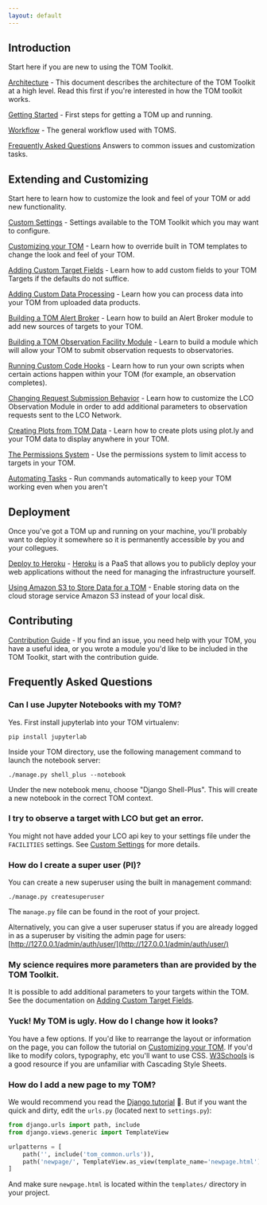 ```yaml
---
layout: default
---
```


## Introduction
Start here if you are new to using the TOM Toolkit.

[Architecture](/docs/tomarchitecture) - This document describes the
architecture of the TOM Toolkit at a high level. Read this first if you're
interested in how the TOM toolkit works.

[Getting Started](/docs/getting_started) - First steps for getting a TOM
up and running.

[Workflow](/docs/workflow) - The general workflow used with TOMS.

[Frequently Asked Questions](#frequently-asked-questions) Answers to common issues
and customization tasks.

## Extending and Customizing
Start here to learn how to customize the look and feel of your TOM or
add new functionality.

[Custom Settings](/docs/customsettings) - Settings available to the TOM Toolkit
which you may want to configure.

[Customizing your TOM](/docs/customize_templates) - Learn how to override
built in TOM templates to change the look and feel of your TOM.

[Adding Custom Target Fields](/docs/target_fields) - Learn how to add custom
fields to your TOM Targets if the defaults do not suffice.

[Adding Custom Data Processing](/docs/customizing_data_processing) - Learn how
you can process data into your TOM from uploaded data products.

[Building a TOM Alert Broker](/docs/create_broker) - Learn how to build
an Alert Broker module to add new sources of targets to your TOM.

[Building a TOM Observation Facility Module](/docs/observation_module) - Learn to
build a module which will allow your TOM to submit observation requests to
observatories.

[Running Custom Code Hooks](/docs/custom_code) - Learn how to run your own scripts
when certain actions happen within your TOM (for example, an observation
completes).

[Changing Request Submission Behavior](/docs/customize_observations) - Learn how
to customize the LCO Observation Module in order to add additional parameters to
observation requests sent to the LCO Network.

[Creating Plots from TOM Data](/docs/plotting_data) - Learn how to create plots
using plot.ly and your TOM data to display anywhere in your TOM.

[The Permissions System](/docs/permissions) - Use the permissions system to limit
access to targets in your TOM.

[Automating Tasks](/docs/automation) - Run commands automatically to keep your TOM
working even when you aren't

## Deployment
Once you've got a TOM up and running on your machine, you'll probably want to
deploy it somewhere so it is permanently accessible by you and your collegues.

[Deploy to Heroku](/docs/deployment_heroku) - [Heroku](https://heroku.com) is a
PaaS that allows you to publicly deploy your web applications without the need
for managing the infrastructure yourself.

[Using Amazon S3 to Store Data for a TOM](/docs/amazons3) - Enable storing data on
the cloud storage service Amazon S3 instead of your local disk.

## Contributing

[Contribution Guide](/docs/contributing) - If you find an issue, you need help with your TOM, you have a useful idea, or you wrote a module you'd like to be included in the TOM Toolkit, start with the contribution guide.


## Frequently Asked Questions

### Can I use Jupyter Notebooks with my TOM?

Yes. First install jupyterlab into your TOM virtualenv:

    pip install jupyterlab

Inside your TOM directory, use the following management command to launch the
notebook server:

    ./manage.py shell_plus --notebook

Under the new notebook menu, choose "Django Shell-Plus". This will create a new
notebook in the correct TOM context.

### I try to observe a target with LCO but get an error.

You might not have added your LCO api key to your settings file under the
`FACILITIES` settings. See [Custom Settings](/docs/customsettings#facilities) for
more details.

### How do I create a super user (PI)?
You can create a new superuser using the built in management command:

    ./manage.py createsuperuser

The `manage.py` file can be found in the root of your project.

Alternatively, you can give a user superuser status if you are already logged
in as a superuser by visiting the admin page for users:
[http://127.0.0.1/admin/auth/user/](http://127.0.0.1/admin/auth/user/)


### My science requires more parameters than are provided by the TOM Toolkit.
It is possible to add additional parameters to your targets within the TOM. See
the documentation on [Adding Custom Target Fields](/docs/target_fields).


### Yuck! My TOM is ugly. How do I change how it looks?
You have a few options. If you'd like to rearrange the layout or information on
the page, you can follow the tutorial on
[Customizing your TOM](/docs/customize_templates). If you'd like to modify colors,
typography, etc you'll want to use CSS.
[W3Schools](https://www.w3schools.com/Css/) is a good resource if you are
unfamiliar with Cascading Style Sheets.


### How do I add a new page to my TOM?
We would recommend you read the [Django tutorial](https://docs.djangoproject.com/en/2.2/contents/)
🙂. But if you want the quick and dirty, edit the `urls.py` (located next to
`settings.py`):

```python
from django.urls import path, include
from django.views.generic import TemplateView

urlpatterns = [
    path('', include('tom_common.urls')),
    path('newpage/', TemplateView.as_view(template_name='newpage.html'), name='newpage')
]
```

And make sure `newpage.html` is located within the `templates/` directory in your
project.

